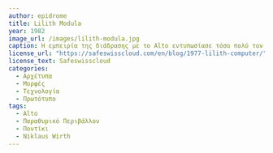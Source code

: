 ```yaml
---
author: epidrome
title: Lilith Modula 
year: 1982 
image_url: /images/lilith-modula.jpg
caption: Η εμπειρία της διάδρασης με το Alto εντυπωσίασε τόσο πολύ τον Niklaus Wirth που αποφάσισε να δημιουργήσει ένα παρόμοιο μηχάνημα με την ονομασία Lilith. Ακολούθησε μια λιγότερο δυναμική κατεύθυνση από αυτήν της Smalltalk, με την δημιουργία της γλώσσας προγραμματισμού Modula καθώς και με παράθυρα που δεν αλληλοεπικαλύπτονται. 
license_url: "https://safeswisscloud.com/en/blog/1977-lilith-computer/" 
license_text: Safeswisscloud 
categories:
  - Αρχέτυπα 
  - Μορφές
  - Τεχνολογία
  - Πρωτότυπο
tags:
  - Alto
  - Παραθυρικό Περιβάλλον 
  - Ποντίκι 
  - Niklaus Wirth 
---
```

